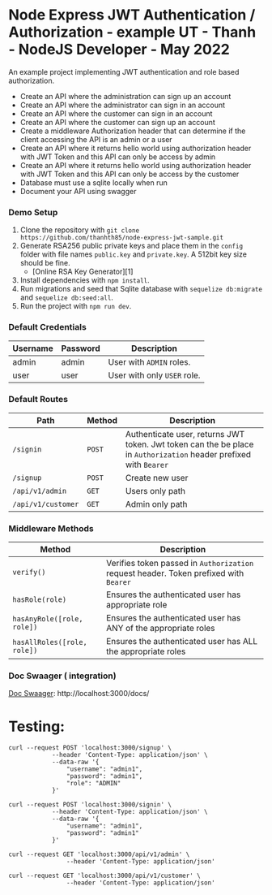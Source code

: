 # Node Express JWT Authentication / Authorization - example UT - Thanh - NodeJS Developer - May 2022

An example project implementing JWT authentication and role based authorization.
- Create an API where the administration can sign up an account 
- Create an API where the administrator can sign in an account 
- Create an API where the customer can sign in an account
- Create an API where the customer can sign up an account
- Create a middleware Authorization header that can determine if the client accessing the API is an admin or a user
- Create an API where it returns hello world using authorization header with JWT Token and this API can only be access by admin
- Create an API where it returns hello world using authorization header with JWT Token and this API can only be access by the customer
- Database must use a sqlite locally when run
- Document your API using swagger

### Demo Setup
1. Clone the repository with `git clone https://github.com/thanhth85/node-express-jwt-sample.git`
2. Generate RSA256 public private keys and place them in the `config` folder with file names `public.key` and `private.key`.  A 512bit key size should be fine.
    - [Online RSA Key Generator][1]
3. Install dependencies with `npm install`.
4. Run migrations and seed that Sqlite database with `sequelize db:migrate` and `sequelize db:seed:all`.
5. Run the project with `npm run dev`.

### Default Credentials

| Username | Password | Description |
| - | - | - |
| admin | admin | User with `ADMIN` roles. |
| user | user | User with only `USER` role. |

### Default Routes

| Path | Method | Description |
| - | - | - |
| `/signin` | `POST` | Authenticate user, returns JWT token.  Jwt token can the be place in `Authorization` header prefixed with `Bearer`|
| `/signup` | `POST` | Create new user|
| `/api/v1/admin` | `GET` | Users only path |
| `/api/v1/customer` | `GET` | Admin only path |


### Middleware Methods

| Method | Description |
| - | - |
| `verify()` | Verifies token passed in `Authorization` request header.  Token prefixed with `Bearer` |
| `hasRole(role)` | Ensures the authenticated user has appropriate role |
| `hasAnyRole([role, role])` | Ensures the authenticated user has ANY of the appropriate roles |
| `hasAllRoles([role, role])` | Ensures the authenticated user has ALL the appropriate roles |

### Doc Swaager ( integration)
[Doc Swaager](http://localhost:3000/docs/): http://localhost:3000/docs/

# Testing:
```
curl --request POST 'localhost:3000/signup' \
            --header 'Content-Type: application/json' \
            --data-raw '{
                "username": "admin1",
                "password": "admin1",
                "role": "ADMIN"
            }'
```

```
curl --request POST 'localhost:3000/signin' \
            --header 'Content-Type: application/json' \
            --data-raw '{
                "username": "admin1",
                "password": "admin1"
            }'
```

```
curl --request GET 'localhost:3000/api/v1/admin' \                
                --header 'Content-Type: application/json'

curl --request GET 'localhost:3000/api/v1/customer' \                
                --header 'Content-Type: application/json'
```
